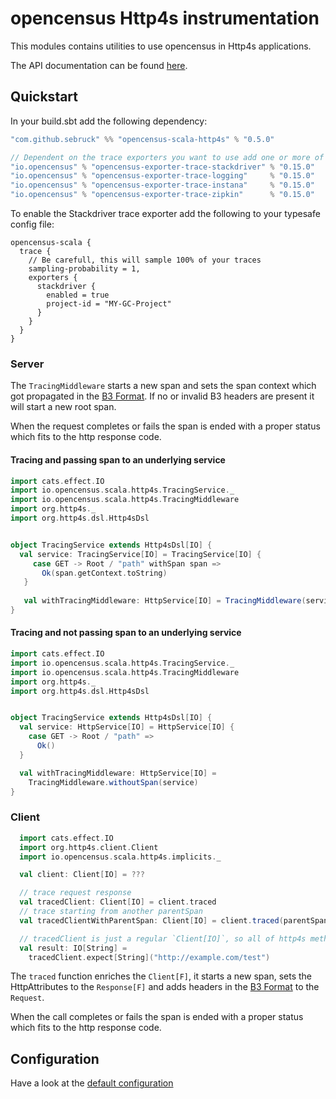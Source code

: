 # opencensus Http4s instrumentation
This modules contains utilities to use opencensus in Http4s applications.

The API documentation can be found [here](https://census-ecosystem.github.io/opencensus-scala/api/).

## Quickstart
In your build.sbt add the following dependency:

```scala
"com.github.sebruck" %% "opencensus-scala-http4s" % "0.5.0" 

// Dependent on the trace exporters you want to use add one or more of the following
"io.opencensus" % "opencensus-exporter-trace-stackdriver" % "0.15.0"
"io.opencensus" % "opencensus-exporter-trace-logging"     % "0.15.0"
"io.opencensus" % "opencensus-exporter-trace-instana"     % "0.15.0"
"io.opencensus" % "opencensus-exporter-trace-zipkin"      % "0.15.0"
```

To enable the Stackdriver trace exporter add the following to your typesafe config file:
```
opencensus-scala {
  trace {
    // Be carefull, this will sample 100% of your traces
    sampling-probability = 1,
    exporters {
      stackdriver {
        enabled = true 
        project-id = "MY-GC-Project"
      }
    }
  }
}
```

### Server


The `TracingMiddleware` starts a new span and sets the span context which got propagated in 
the [B3 Format](https://github.com/openzipkin/b3-propagation#overall-process). If no or invalid B3 headers
are present it will start a new root span. 

When the request completes or fails the span is ended with a proper status which fits to the http response code.


#### Tracing and passing span to an underlying service
```scala
import cats.effect.IO
import io.opencensus.scala.http4s.TracingService._
import io.opencensus.scala.http4s.TracingMiddleware
import org.http4s._
import org.http4s.dsl.Http4sDsl


object TracingService extends Http4sDsl[IO] {
  val service: TracingService[IO] = TracingService[IO] {
     case GET -> Root / "path" withSpan span =>
       Ok(span.getContext.toString)
   }
 
   val withTracingMiddleware: HttpService[IO] = TracingMiddleware(service)
}
```

#### Tracing and not passing span to an underlying service

```scala
import cats.effect.IO
import io.opencensus.scala.http4s.TracingService._
import io.opencensus.scala.http4s.TracingMiddleware
import org.http4s._
import org.http4s.dsl.Http4sDsl


object TracingService extends Http4sDsl[IO] {
  val service: HttpService[IO] = HttpService[IO] {
    case GET -> Root / "path" =>
      Ok()
  }

  val withTracingMiddleware: HttpService[IO] =
    TracingMiddleware.withoutSpan(service)
}

```

### Client

```scala
  import cats.effect.IO
  import org.http4s.client.Client
  import io.opencensus.scala.http4s.implicits._

  val client: Client[IO] = ???

  // trace request response
  val tracedClient: Client[IO] = client.traced
  // trace starting from another parentSpan
  val tracedClientWithParentSpan: Client[IO] = client.traced(parentSpan)

  // tracedClient is just a regular `Client[IO]`, so all of http4s methods are available
  val result: IO[String] =
    tracedClient.expect[String]("http://example.com/test")
```

The `traced` function enriches the `Client[F]`,
 it starts a new span, sets the HttpAttributes to the `Response[F]` and adds headers in the 
 [B3 Format](https://github.com/openzipkin/b3-propagation#overall-process) to the `Request`.

When the call completes or fails the span is ended with a proper status which fits to the http response code.

## Configuration
Have a look at the [default configuration](src/main/resources/reference.conf)

